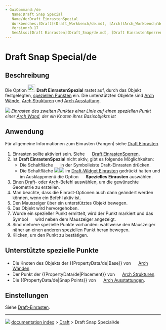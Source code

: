 ```yaml
---
- GuiCommand:/de
   Name:Draft Snap Special
   Name/de:Draft EinrastenSpezial
   Workbenches:[Draft](Draft_Workbench/de.md), [Arch](Arch_Workbench/de.md)
   Version:0.17
   SeeAlso:[Draft Einrasten](Draft_Snap/de.md), [Draft EinrastenSperren](Draft_Snap_Lock/de.md)
---
```


# Draft Snap Special/de



## Beschreibung

Die Option <img alt="" src=images/Draft_Snap_Special.svg  style="width:24px;"> **Draft EinrastenSpezial** rastet auf, durch das Objekt festgelegten, [speziellen Punkten](#Supported_special_points.md) ein. Die unterstützten Objekte sind [Arch Wände](Arch_Wall/de.md), [Arch Strukturen](Arch_Structure.md) und [Arch Ausstattung](Arch_Equipment.md).

![](images/Draft_Snap_Special_example.png ) 
*Einrasten des zweiten Punktes einer Linie auf einen speziellen Punkt einer [Arch Wand](Arch_Wall/de.md), der ein Knoten ihres Basisobjekts ist*



## Anwendung

Für allgemeine Informationen zum Einrasten (Fangen) siehe [Draft Einrasten](Draft_Snap/de.md).

1.  Einrasten sollte aktiviert sein. Siehe <img alt="" src=images/Draft_Snap_Lock.svg  style="width:16px;"> [Draft EinrastenSperren](Draft_Snap_Lock/de.md).
2.  Ist **Draft EinrastenSpezial** nicht aktiv, gibt es folgende Möglichkeiten:
    -   Die Schaltfläche **<img src="images/Draft_Snap_Special.svg" width=16px>** in der Symbolleiste Draft-Einrasten drücken.
    -   Die Schaltfläche **<img src="images/Draft_Snap_Lock.svg" width=x16px><img src="images/Toolbar_flyout_arrow.svg" width=x16px>** im [Draft-Widget Einrasten](Draft_snap_widget/de.md) gedrückt halten und im Ausklappmenü die Option **<img src="images/Draft_Snap_Special.svg" width=16px> Spezielles Einrasten** auswählen.
3.  Einen [Draft](Draft_Workbench/de.md)- oder [Arch](Arch_Workbench/de.md)-Befehl auswählen, um die gewünschte Geometrie zu erstellen.
4.  Man beachte, dass die Einrast-Optionen auch dann geändert werden können, wenn ein Befehl aktiv ist.
5.  Den Mauszeiger über ein unterstütztes Objekt bewegen.
6.  Das Objekt wird hervorgehoben.
7.  Wurde ein spezieller Punkt ermittelt, wird der Punkt markiert und das Symbol <img alt="" src=images/Draft_Snap_Special.svg  style="width:16px;"> wird neben dem Mauszeiger angezeigt.
8.  Sind mehrere spezielle Punkte vorhanden: wahlweise den Mauszeiger näher an einen anderen speziellen Punkt heran bewegen.
9.  Klicken, um den Punkt zu bestätigen.



## Unterstützte spezielle Punkte 

-   Die Knoten des Objekts der {{PropertyData/de|Base}} von <img alt="" src=images/Arch_Wall.svg  style="width:16px;"> [Arch Wänden](Arch_Wall/de.md).
-   Der Punkt der {{PropertyData/de|Placement}} von <img alt="" src=images/Arch_Structure.svg  style="width:16px;"> [Arch Strukturen](Arch_Structure/de.md).
-   Die {{PropertyData/de|Snap Points}} von <img alt="" src=images/Arch_Equipment.svg  style="width:16px;"> [Arch Ausstattungen](Arch_Equipment/de.md).



## Einstellungen

Siehe [Draft-Einrasten](Draft_Snap/de#Einstellungen.md).



---
![](images/Right_arrow.png) [documentation index](../README.md) > [Draft](Draft_Workbench.md) > Draft Snap Special/de
